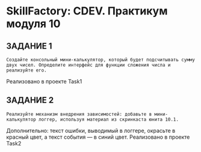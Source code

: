 ﻿# SkillFactory: CDEV. Практикум модуля 10


## ЗАДАНИЕ 1
	Создайте консольный мини-калькулятор, который будет подсчитывать сумму двух чисел. Определите интерфейс для функции сложения числа и реализуйте его.
Реализовано в проекте Task1

## ЗАДАНИЕ 2
	Реализуйте механизм внедрения зависимостей: добавьте в мини-калькулятор логгер, используя материал из скринкаста юнита 10.1.
Дополнительно: текст ошибки, выводимый в логгере, окрасьте в красный цвет, а текст события — в синий цвет.
Реализовано в проекте Task2



